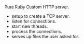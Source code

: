 Pure Ruby Custom HTTP server.

- setup to create a TCP server.
- listen for connections.
- start new threads.
- process the connections.
- serves up files the user asked for.